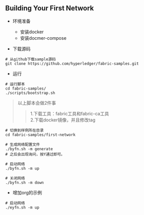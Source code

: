 ## Building Your First Network

- 环境准备
  - 安装docker
  - 安装docmer-compose

- 下载源码
```
# 从github下载sample源码
git clone https://github.com/hyperledger/fabric-samples.git
```

- 运行

```
# 运行脚本
cd fabric-samples/
./scripts/bootstrap.sh
```
> 以上脚本会做2件事
> > 1.下载工具：fabric工具和fabric-ca工具  
> > 2.下载docker镜像，并且修改tag

```
# 切换到样例所在目录
cd fabric-samples/first-network

# 生成网络配置文件
./byfn.sh -m generate
# 之后会出现询问，按Y通过即可。

# 启动网络
./byfn.sh -m up

# 关闭网络
./byfn.sh -m down
```

- 增加org的示例
```
# 启动网络
./eyfn.sh -m up
```
